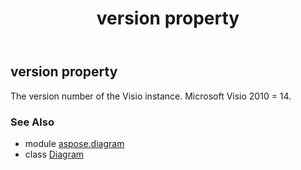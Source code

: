 ﻿---
title: version property
second_title: Aspose.Diagram for Python via .NET API References
description: 
type: docs
weight: 430
url: /python-net/aspose.diagram/diagram/version/
is_root: false
---

## version property


The version number of the Visio instance. Microsoft Visio 2010 = 14.

### See Also
* module [aspose.diagram](../../)
* class [Diagram](/diagram/python-net/aspose.diagram/diagram)
